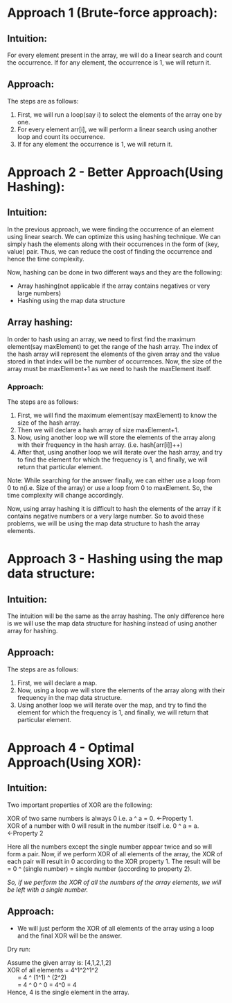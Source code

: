 # Approach 1 (Brute-force approach): 

## Intuition:

For every element present in the array, we will do a linear search and count the occurrence. If for any element, the occurrence is 1, we will return it.

## Approach:

The steps are as follows:

1.  First, we will run a loop(say i) to select the elements of the array one by one.
2.  For every element arr[i], we will perform a linear search using another loop and count its occurrence.
3.  If for any element the occurrence is 1, we will return it.




# Approach 2 - Better Approach(Using Hashing): 

## Intuition:

In the previous approach, we were finding the occurrence of an element using linear search. We can optimize this using hashing technique. We can simply hash the elements along with their occurrences in the form of (key, value) pair. Thus, we can reduce the cost of finding the occurrence and hence the time complexity.

Now, hashing can be done in two different ways and they are the following:

-   Array hashing(not applicable if the array contains negatives or very large numbers)
-   Hashing using the map data structure

## Array hashing:

In order to hash using an array, we need to first find the maximum element(say maxElement) to get the range of the hash array. The index of the hash array will represent the elements of the given array and the value stored in that index will be the number of occurrences. Now, the size of the array must be maxElement+1 as we need to hash the maxElement itself.

### Approach:

The steps are as follows:

1.  First, we will find the maximum element(say maxElement) to know the size of the hash array.
2.  Then we will declare a hash array of size maxElement+1.
3.  Now, using another loop we will store the elements of the array along with their frequency in the hash array. (i.e. hash[arr[i]]++)
4.  After that, using another loop we will iterate over the hash array, and try to find the element for which the frequency is 1, and finally, we will return that particular element.

Note: While searching for the answer finally, we can either use a loop from 0 to n(i.e. Size of the array) or use a loop from 0 to maxElement. So, the time complexity will change accordingly.

Now, using array hashing it is difficult to hash the elements of the array if it contains negative numbers or a very large number. So to avoid these problems, we will be using the map data structure to hash the array elements.



# Approach 3 - Hashing using the map data structure: 

## Intuition:

The intuition will be the same as the array hashing. The only difference here is we will use the map data structure for hashing instead of using another array for hashing.

## Approach:

The steps are as follows:

1.  First, we will declare a map.
2.  Now, using a loop we will store the elements of the array along with their frequency in the map data structure.
3.  Using another loop we will iterate over the map, and try to find the element for which the frequency is 1, and finally, we will return that particular element.



# Approach 4 - Optimal Approach(Using XOR): 

## Intuition:

Two important properties of XOR are the following:

XOR of two same numbers is always 0 i.e. a ^ a = 0. ←Property 1.\
XOR of a number with 0 will result in the number itself i.e. 0 ^ a = a.  ←Property 2

Here all the numbers except the single number appear twice and so will form a pair. Now, if we perform XOR of all elements of the array, the XOR of each pair will result in 0 according to the XOR property 1. The result will be = 0 ^ (single number) = single number (according to property 2).

*So, if we perform the XOR of all the numbers of the array elements, we will be left with a single number.*

## Approach:

-   We will just perform the XOR of all elements of the array using a loop and the final XOR will be the answer.

Dry run:

Assume the given array is: [4,1,2,1,2]\
XOR of all elements = 4^1^2^1^2\
      = 4 ^ (1^1) ^ (2^2)\
      = 4 ^ 0 ^ 0 = 4^0 = 4\
Hence, 4 is the single element in the array.